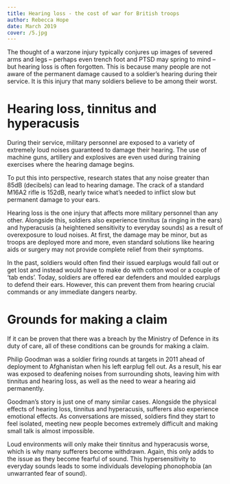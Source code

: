 ```yaml
---
title: Hearing loss - the cost of war for British troops
author: Rebecca Hope
date: March 2019
cover: /5.jpg
---
```



<!--more-->



The thought of a warzone injury typically conjures up images of severed arms and legs – perhaps even trench foot and PTSD may spring to mind – but hearing loss is often forgotten. This is because many people are not aware of the permanent damage caused to a soldier’s hearing during their service. It is this injury that many soldiers believe to be among their worst.

# Hearing loss, tinnitus and hyperacusis

During their service, military personnel are exposed to a variety of extremely loud noises guaranteed to damage their hearing. The use of machine guns, artillery and explosives are even used during training exercises where the hearing damage begins.

To put this into perspective, research states that any noise greater than 85dB (decibels) can lead to hearing damage. The crack of a standard M16A2 rifle is 152dB, nearly twice what’s needed to inflict slow but permanent damage to your ears.

Hearing loss is the one injury that affects more military personnel than any other. Alongside this, soldiers also experience tinnitus (a ringing in the ears) and hyperacusis (a heightened sensitivity to everyday sounds) as a result of overexposure to loud noises. At first, the damage may be minor, but as troops are deployed more and more, even standard solutions like hearing aids or surgery may not provide complete relief from their symptoms.

In the past, soldiers would often find their issued earplugs would fall out or get lost and instead would have to make do with cotton wool or a couple of ‘tab ends’. Today, soldiers are offered ear defenders and moulded earplugs to defend their ears. However, this can prevent them from hearing crucial commands or any immediate dangers nearby.

# Grounds for making a claim

If it can be proven that there was a breach by the Ministry of Defence in its duty of care, all of these conditions can be grounds for making a claim. 

Philip Goodman was a soldier firing rounds at targets in 2011 ahead of deployment to Afghanistan when his left earplug fell out. As a result, his ear was exposed to deafening noises from surrounding shots, leaving him with tinnitus and hearing loss, as well as the need to wear a hearing aid permanently.

Goodman’s story is just one of many similar cases. Alongside the physical effects of hearing loss, tinnitus and hyperacusis, sufferers also experience emotional effects. As conversations are missed, soldiers find they start to feel isolated, meeting new people becomes extremely difficult and making small talk is almost impossible. 

Loud environments will only make their tinnitus and hyperacusis worse, which is why many sufferers become withdrawn. Again, this only adds to the issue as they become fearful of sound. This hypersensitivity to everyday sounds leads to some individuals developing phonophobia (an unwarranted fear of sound).
